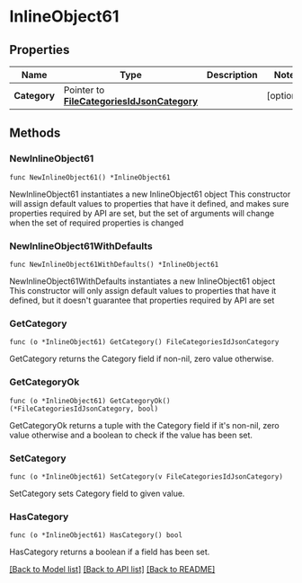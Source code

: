 # InlineObject61

## Properties

Name | Type | Description | Notes
------------ | ------------- | ------------- | -------------
**Category** | Pointer to [**FileCategoriesIdJsonCategory**](_fileCategories__id__json_category.md) |  | [optional] 

## Methods

### NewInlineObject61

`func NewInlineObject61() *InlineObject61`

NewInlineObject61 instantiates a new InlineObject61 object
This constructor will assign default values to properties that have it defined,
and makes sure properties required by API are set, but the set of arguments
will change when the set of required properties is changed

### NewInlineObject61WithDefaults

`func NewInlineObject61WithDefaults() *InlineObject61`

NewInlineObject61WithDefaults instantiates a new InlineObject61 object
This constructor will only assign default values to properties that have it defined,
but it doesn't guarantee that properties required by API are set

### GetCategory

`func (o *InlineObject61) GetCategory() FileCategoriesIdJsonCategory`

GetCategory returns the Category field if non-nil, zero value otherwise.

### GetCategoryOk

`func (o *InlineObject61) GetCategoryOk() (*FileCategoriesIdJsonCategory, bool)`

GetCategoryOk returns a tuple with the Category field if it's non-nil, zero value otherwise
and a boolean to check if the value has been set.

### SetCategory

`func (o *InlineObject61) SetCategory(v FileCategoriesIdJsonCategory)`

SetCategory sets Category field to given value.

### HasCategory

`func (o *InlineObject61) HasCategory() bool`

HasCategory returns a boolean if a field has been set.


[[Back to Model list]](../README.md#documentation-for-models) [[Back to API list]](../README.md#documentation-for-api-endpoints) [[Back to README]](../README.md)


